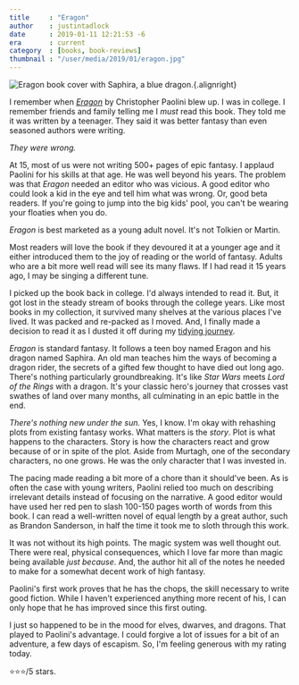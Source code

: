 ```yaml
---
title     : "Eragon"
author    : justintadlock
date      : 2019-01-11 12:21:53 -6
era       : current
category  : [books, book-reviews]
thumbnail : "/user/media/2019/01/eragon.jpg"
---
```


![Eragon book cover with Saphira, a blue dragon.](http://justintadlock.com/user/media/2019/01/eragon.jpg){.alignright}

I remember when _[Eragon](https://www.amazon.com/Eragon-Inheritance-Book-Cycle-ebook/dp/B000FBJCK8/?tag=justtadl-20)_ by Christopher Paolini blew up.  I was in college.  I remember friends and family telling me I _must_ read this book.  They told me it was written by a teenager.  They said it was better fantasy than even seasoned authors were writing.

_They were wrong._

At 15, most of us were not writing 500+ pages of epic fantasy.  I applaud Paolini for his skills at that age.  He was well beyond his years.  The problem was that _Eragon_ needed an editor who was vicious.  A good editor who could look a kid in the eye and tell him what was wrong.  Or, good beta readers.  If you're going to jump into the big kids' pool, you can't be wearing your floaties when you do.

_Eragon_ is best marketed as a young adult novel.  It's not Tolkien or Martin.

Most readers will love the book if they devoured it at a younger age and it either introduced them to the joy of reading or the world of fantasy.  Adults who are a bit more well read will see its many flaws.  If I had read it 15 years ago, I may be singing a different tune.

I picked up the book back in college.  I'd always intended to read it.  But, it got lost in the steady stream of books through the college years.  Like most books in my collection, it survived many shelves at the various places I've lived.  It was packed and re-packed as I moved.  And, I finally made a decision to read it as I dusted it off during my [tidying journey](http://justintadlock.com/archives/2019/01/03/the-life-changing-magic-of-tidying-up).

_Eragon_ is standard fantasy.  It follows a teen boy named Eragon and his dragon named Saphira.  An old man teaches him the ways of becoming a dragon rider, the secrets of a gifted few thought to have died out long ago.  There's nothing particularly groundbreaking.  It's like _Star Wars_ meets _Lord of the Rings_ with a dragon.  It's your classic hero's journey that crosses vast swathes of land over many months, all culminating in an epic battle in the end.

_There's nothing new under the sun._  Yes, I know.  I'm okay with rehashing plots from existing fantasy works.  What matters is the _story_.  Plot is what happens to the characters.  Story is how the characters react and grow because of or in spite of the plot.  Aside from Murtagh, one of the secondary characters, no one grows.  He was the only character that I was invested in.

The pacing made reading a bit more of a chore than it should've been.  As is often the case with young writers, Paolini relied too much on describing irrelevant details instead of focusing on the narrative.  A good editor would have used her red pen to slash 100-150 pages worth of words from this book.  I can read a well-written novel of equal length by a great author, such as Brandon Sanderson, in half the time it took me to sloth through this work.

It was not without its high points.  The magic system was well thought out.  There were real, physical consequences, which I love far more than magic being available _just because_.  And, the author hit all of the notes he needed to make for a somewhat decent work of high fantasy.

Paolini's first work proves that he has the chops, the skill necessary to write good fiction.  While I haven't experienced anything more recent of his, I can only hope that he has improved since this first outing.

I just so happened to be in the mood for elves, dwarves, and dragons.  That played to Paolini's advantage.  I could forgive a lot of issues for a bit of an adventure, a few days of escapism.  So, I'm feeling generous with my rating today.

⭐⭐⭐/5 stars.
